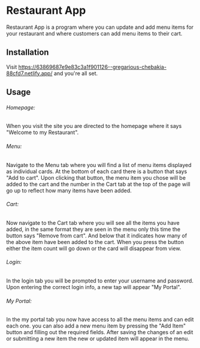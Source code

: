 # Restaurant App

Restaurant App is a program where you can update and add menu items for your restaurant and where customers can add menu items to their cart.

## Installation

Visit https://63869687e9e83c3a1f901126--gregarious-chebakia-88cfd7.netlify.app/ and you're all set.

## Usage

###### Homepage:
When you visit the site you are directed to the homepage where it says "Welcome to my Restaurant".

###### Menu:
Navigate to the Menu tab where you will find a list of menu items displayed as individual cards. At the bottom of each card there is a button that says "Add to cart". Upon clicking that button, the menu item you chose will be added to the cart and the number in the Cart tab at the top of the page will go up to reflect how many items have been added.

###### Cart:
Now navigate to the Cart tab where you will see all the items you have added, in the same format they are seen in the menu only this time the button says "Remove from cart". And below that it indicates how many of the above item have been added to the cart. When you press the button either the item count will go down or the card will disappear from view.

###### Login:
In the login tab you will be prompted to enter your username and password. Upon entering the correct login info, a new tap will appear "My Portal".

###### My Portal: 
In the my portal tab you now have access to all the menu items and can edit each one. you can also add a new menu item by pressing the "Add Item" button and filling out the required fields. After saving the changes of an edit or submitting a new item the new or updated item will appear in the menu.

